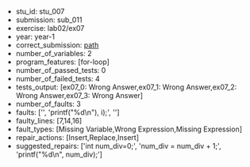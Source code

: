 - stu_id: stu_007	       
- submission: sub_011
- exercise: lab02/ex07
- year: year-1
- correct_submission: [path](https://github.com/pmorvalho/C-Pack-IPAs/blob/main/correct_submissions/year-1/lab02/ex07/ex07-stu_007-sub_012)
- number_of_variables: 2
- program_features: [for-loop] 
- number_of_passed_tests: 0
- number_of_failed_tests: 4
- tests_output: [ex07_0: Wrong Answer,ex07_1: Wrong Answer,ex07_2: Wrong Answer,ex07_3: Wrong Answer]
- number_of_faults: 3
- faults: ['', 'printf("%d\n"), i);', '']
- faulty_lines: [7,14,16]
- fault_types: [Missing Variable,Wrong Expression,Missing Expression]
- repair_actions: [Insert,Replace,Insert] 
- suggested_repairs: ['int num_div=0;', 'num_div = num_div + 1;', 'printf("%d\n", num_div);']
